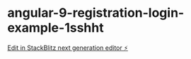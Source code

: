 # angular-9-registration-login-example-1sshht

[Edit in StackBlitz next generation editor ⚡️](https://stackblitz.com/~/github.com/pradeepsha/angular-9-registration-login-example-1sshht)